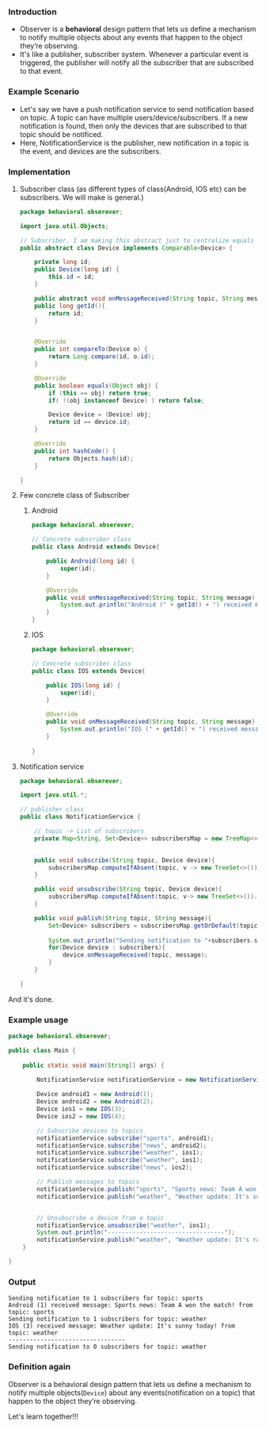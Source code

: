 
### Introduction
- Observer is a **behavioral** design pattern that lets us define a mechanism to notify multiple objects about any events that happen to the object they’re observing.
- It's like a publisher, subscriber system. Whenever a particular event is triggered, the publisher will notify all the subscriber that are subscribed to that event.

### Example Scenario
- Let's say we have a push notification service to send notification based on topic. A topic can have multiple users/device/subscribers. If a new notification is found, then only the devices that are subscribed to that topic should be notificed.
- Here, NotificationService is the publisher, new notification in a topic is the event, and devices are the subscribers.

### Implementation
1. Subscriber class (as different types of class(Android, IOS etc) can be subscribers. We will make is general.)
    ```java
    package behavioral.obserever;

    import java.util.Objects;

    // Subscriber. I am making this abstract just to centralize equals and hashCode methods. Use inteface if possible
    public abstract class Device implements Comparable<Device> {

        private long id;
        public Device(long id) {
            this.id = id;
        }

        public abstract void onMessageReceived(String topic, String message);
        public long getId(){
            return id;
        }


        @Override
        public int compareTo(Device o) {
            return Long.compare(id, o.id);
        }

        @Override
        public boolean equals(Object obj) {
            if (this == obj) return true;
            if( !(obj instanceof Device) ) return false;

            Device device = (Device) obj;
            return id == device.id;
        }

        @Override
        public int hashCode() {
            return Objects.hash(id);
        }

    }
    ```

2. Few concrete class of Subscriber
    1. Android
        ```java
        package behavioral.obserever;

        // Concrete subscriber class
        public class Android extends Device{

            public Android(long id) {
                super(id);
            }

            @Override
            public void onMessageReceived(String topic, String message) {
                System.out.println("Android (" + getId() + ") received message: " + message +" from topic: " + topic);
            }
        }
        ```
    2. IOS
        ```java
        package behavioral.obserever;

        // Concrete subscriber class
        public class IOS extends Device{

            public IOS(long id) {
                super(id);
            }

            @Override
            public void onMessageReceived(String topic, String message) {
                System.out.println("IOS (" + getId() + ") received message: " + message +" from topic: " + topic);
            }
            
        }
        ```

3. Notification service
    ```java
    package behavioral.obserever;

    import java.util.*;

    // publisher class
    public class NotificationService {

        // topic -> List of subscribers
        private Map<String, Set<Device>> subscribersMap = new TreeMap<>();
        

        public void subscribe(String topic, Device device){
            subscribersMap.computeIfAbsent(topic, v -> new TreeSet<>()).add(device);
        }

        public void unsubscribe(String topic, Device device){
            subscribersMap.computeIfAbsent(topic, v-> new TreeSet<>()).remove(device);
        }

        public void publish(String topic, String message){
            Set<Device> subscribers = subscribersMap.getOrDefault(topic, new TreeSet<>());
            
            System.out.println("Sending notification to "+subscribers.size()+" subscribers for topic: "+topic);
            for(Device device : subscribers){
                device.onMessageReceived(topic, message);
            }
        }

    }
    ```

And it's done.

### Example usage
```java
package behavioral.obserever;

public class Main {
    
    public static void main(String[] args) {
        
        NotificationService notificationService = new NotificationService();

        Device android1 = new Android(1);
        Device android2 = new Android(2);
        Device ios1 = new IOS(3);
        Device ios2 = new IOS(4);

        // Subscribe devices to topics
        notificationService.subscribe("sports", android1);
        notificationService.subscribe("news", android2);
        notificationService.subscribe("weather", ios1);
        notificationService.subscribe("weather", ios1);
        notificationService.subscribe("news", ios2);

        // Publish messages to topics
        notificationService.publish("sports", "Sports news: Team A won the match!");
        notificationService.publish("weather", "Weather update: It's sunny today!");


        // Unsubscribe a device from a topic
        notificationService.unsubscribe("weather", ios1);
        System.out.println("---------------------------------");
        notificationService.publish("weather", "Weather update: It's raining today!");
    }

}
```

### Output
```
Sending notification to 1 subscribers for topic: sports
Android (1) received message: Sports news: Team A won the match! from topic: sports
Sending notification to 1 subscribers for topic: weather
IOS (3) received message: Weather update: It's sunny today! from topic: weather
---------------------------------
Sending notification to 0 subscribers for topic: weather
```

### Definition again
Observer is a behavioral design pattern that lets us define a mechanism to notify multiple objects(`Device`) about any events(notification on a topic) that happen to the object they’re observing.

Let's learn together!!!
